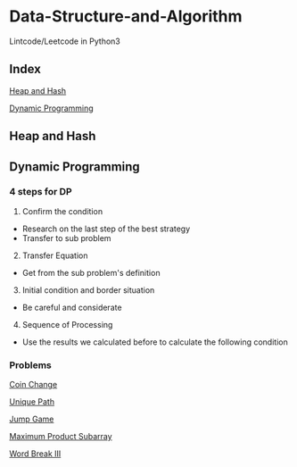 # Data-Structure-and-Algorithm
Lintcode/Leetcode in Python3
## Index
[Heap and Hash](https://github.com/Amory0709/Data-Structure-and-Algorithm/blob/master/README.md#heap-and-hash)

[Dynamic Programming](https://github.com/Amory0709/Data-Structure-and-Algorithm/blob/master/README.md#dynamic-programming)
## Heap and Hash

## Dynamic Programming
### 4 steps for DP
1. Confirm the condition
  - Research on the last step of the best strategy
  - Transfer to sub problem  
2. Transfer Equation
  - Get from the sub problem's definition
3. Initial condition and border situation
  - Be careful and considerate
4. Sequence of Processing
  - Use the results we calculated before to calculate the following condition
### Problems
[Coin Change](https://github.com/Amory0709/Data-Structure-and-Algorithm/blob/master/coinChange.md)

[Unique Path](https://github.com/Amory0709/Data-Structure-and-Algorithm/blob/master/countUniquePaths.md)

[Jump Game](https://github.com/Amory0709/Data-Structure-and-Algorithm/blob/master/jumpGame.md)

[Maximum Product Subarray](https://github.com/Amory0709/Data-Structure-and-Algorithm/blob/master/MaximunProductSubarray.md)

[Word Break III](https://github.com/Amory0709/Data-Structure-and-Algorithm/blob/master/wordBreakIII.md)
